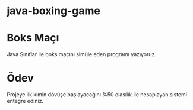 # java-boxing-game

# Boks Maçı 
Java Sınıflar ile boks maçını simüle eden programı yazıyoruz.

# Ödev 
Projeye ilk kimin dövüşe başlayacağını %50 olasılık ile hesaplayan sistemi entegre ediniz.

